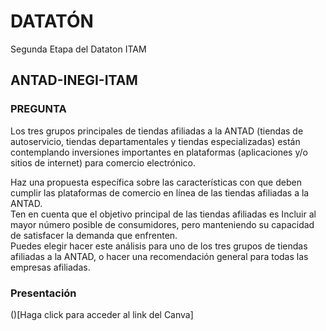 # DATATÓN
Segunda Etapa del Dataton ITAM
## ANTAD-INEGI-ITAM

### PREGUNTA
Los tres grupos principales de tiendas afiliadas a la ANTAD (tiendas de autoservicio, tiendas departamentales y tiendas especializadas) están contemplando inversiones importantes en plataformas (aplicaciones y/o sitios de internet) para comercio electrónico.

Haz una propuesta específica sobre las características con que deben cumplir las plataformas de comercio en línea de las tiendas afiliadas a la ANTAD.  
Ten en cuenta que el objetivo principal de las tiendas afiliadas es Incluir al mayor número posible de consumidores, pero manteniendo su capacidad de satisfacer la demanda que enfrenten.  
Puedes elegir hacer este análisis para uno de los tres grupos de tiendas afiliadas a la ANTAD, o hacer una recomendación general para todas las empresas afiliadas.

 ### Presentación
 ()[Haga click para acceder al link del Canva]
